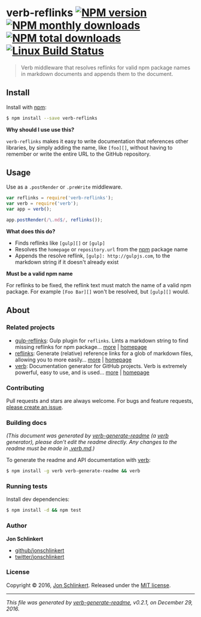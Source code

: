 # verb-reflinks [![NPM version](https://img.shields.io/npm/v/verb-reflinks.svg?style=flat)](https://www.npmjs.com/package/verb-reflinks) [![NPM monthly downloads](https://img.shields.io/npm/dm/verb-reflinks.svg?style=flat)](https://npmjs.org/package/verb-reflinks)  [![NPM total downloads](https://img.shields.io/npm/dt/verb-reflinks.svg?style=flat)](https://npmjs.org/package/verb-reflinks) [![Linux Build Status](https://img.shields.io/travis/verbose/verb-reflinks.svg?style=flat&label=Travis)](https://travis-ci.org/verbose/verb-reflinks)

> Verb middleware that resolves reflinks for valid npm package names in markdown documents and appends them to the document.

## Install

Install with [npm](https://www.npmjs.com/):

```sh
$ npm install --save verb-reflinks
```

**Why should I use use this?**

`verb-reflinks` makes it easy to write documentation that references other libraries, by simply adding the name, like `[foo][]`, without having to remember or write the entire URL to the GitHub repository.

## Usage

Use as a `.postRender` or `.preWrite` middleware.

```js
var reflinks = require('verb-reflinks');
var verb = require('verb');
var app = verb();

app.postRender(/\.md$/, reflinks());
```

**What does this do?**

* Finds reflinks like `[gulp][]` or `[gulp]`
* Resolves the `homepage` or `repository.url` from the [npm](https://www.npmjs.com) package name
* Appends the resolve reflink, `[gulp]: http://gulpjs.com`, to the markdown string if it doesn't already exist

**Must be a valid npm name**

For reflinks to be fixed, the reflink text must match the name of a valid npm package. For example `[Foo Bar][]` won't be resolved, but `[gulp][]` would.

## About

### Related projects

* [gulp-reflinks](https://www.npmjs.com/package/gulp-reflinks): Gulp plugin for `reflinks`. Lints a markdown string to find missing reflinks for npm package… [more](https://github.com/jonschlinkert/gulp-reflinks) | [homepage](https://github.com/jonschlinkert/gulp-reflinks "Gulp plugin for `reflinks`. Lints a markdown string to find missing reflinks for npm package names, resolves the homepage or repository url from npm, and appends a valid reflink to the document.")
* [reflinks](https://www.npmjs.com/package/reflinks): Generate (relative) reference links for a glob of markdown files, allowing you to more easily… [more](https://github.com/jonschlinkert/reflinks) | [homepage](https://github.com/jonschlinkert/reflinks "Generate (relative) reference links for a glob of markdown files, allowing you to more easily create references from one file to another.")
* [verb](https://www.npmjs.com/package/verb): Documentation generator for GitHub projects. Verb is extremely powerful, easy to use, and is used… [more](https://github.com/verbose/verb) | [homepage](https://github.com/verbose/verb "Documentation generator for GitHub projects. Verb is extremely powerful, easy to use, and is used on hundreds of projects of all sizes to generate everything from API docs to readmes.")

### Contributing

Pull requests and stars are always welcome. For bugs and feature requests, [please create an issue](../../issues/new).

### Building docs

_(This document was generated by [verb-generate-readme](https://github.com/verbose/verb-generate-readme) (a [verb](https://github.com/verbose/verb) generator), please don't edit the readme directly. Any changes to the readme must be made in [.verb.md](.verb.md).)_

To generate the readme and API documentation with [verb](https://github.com/verbose/verb):

```sh
$ npm install -g verb verb-generate-readme && verb
```

### Running tests

Install dev dependencies:

```sh
$ npm install -d && npm test
```

### Author

**Jon Schlinkert**

* [github/jonschlinkert](https://github.com/jonschlinkert)
* [twitter/jonschlinkert](http://twitter.com/jonschlinkert)

### License

Copyright © 2016, [Jon Schlinkert](https://github.com/jonschlinkert).
Released under the [MIT license](LICENSE).

***

_This file was generated by [verb-generate-readme](https://github.com/verbose/verb-generate-readme), v0.2.1, on December 29, 2016._